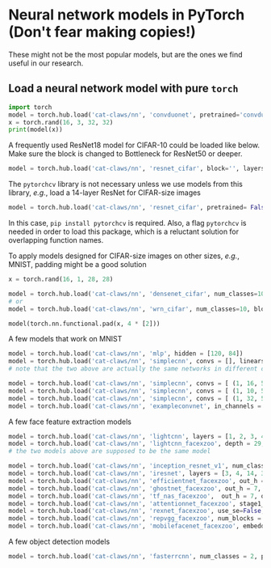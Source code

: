 # Neural network models in PyTorch (Don't fear making copies!)
These might not be the most popular models, but are the ones we find useful in our research.

## Load a neural network model with pure ```torch```
```python
import torch
model = torch.hub.load('cat-claws/nn', 'convduonet', pretrained='convduonet_JQyC', in_channels = 3)
x = torch.rand(16, 3, 32, 32)
print(model(x))
```

A frequently used ResNet18 model for CIFAR-10 could be loaded like below. Make sure the block is changed to Bottleneck for ResNet50 or deeper.
```python
model = torch.hub.load('cat-claws/nn', 'resnet_cifar', block='', layers = [2, 2, 2, 2], num_classes = 10)
```


The ```pytorchcv``` library is not necessary unless we use models from this library, _e.g._, load a 14-layer ResNet for CIFAR-size images
```python
model = torch.hub.load('cat-claws/nn', 'resnet_cifar', pretrained= False, num_classes=10, blocks=14, bottleneck=False, in_channels = 1, pytorchcv=True)
```
In this case, ```pip install pytorchcv``` is required. Also, a flag `pytorchcv` is needed in order to load this package, which is a reluctant solution for overlapping function names.

To apply models designed for CIFAR-size images on other sizes, _e.g._, MNIST, padding might be a good solution
```python
x = torch.rand(16, 1, 28, 28)

model = torch.hub.load('cat-claws/nn', 'densenet_cifar', num_classes=10, blocks=10, growth_rate=12, bottleneck=False, in_channels = 1)
# or
model = torch.hub.load('cat-claws/nn', 'wrn_cifar', num_classes=10, blocks=10, width_factor=4, in_channels = 1)

model(torch.nn.functional.pad(x, 4 * [2]))
```

A few models that work on MNIST
```python
model = torch.hub.load('cat-claws/nn', 'mlp', hidden = [120, 84])
model = torch.hub.load('cat-claws/nn', 'simplecnn', convs = [], linears = [784, 120, 84], pretrained = 'mlp_784_120_84_GdyC')
# note that the two above are actually the same networks in different coding style

model = torch.hub.load('cat-claws/nn', 'simplecnn', convs = [ (1, 16, 5), (16, 24, 5) ], linears = [24*4*4, 100], pretrained = 'simplecnn_5_16_24_100_ebyC')
model = torch.hub.load('cat-claws/nn', 'simplecnn', convs = [ (1, 10, 5), (10, 20, 5) ], linears = [320, 50], pretrained = 'simplecnn_5_10_20_50_ibyC')
model = torch.hub.load('cat-claws/nn', 'simplecnn', convs = [ (1, 32, 5, 1, 2),  (32, 64, 5, 1, 2)], linears = [64*7*7, 1024], pretrained = 'simplecnn_5_32_64_1024_dbyC')
model = torch.hub.load('cat-claws/nn', 'exampleconvnet', in_channels = 1, pretrained = 'exampleconvnet_cbyC')
```

A few face feature extraction models
```python
model = torch.hub.load('cat-claws/nn', 'lightcnn', layers = [1, 2, 3, 4], pretrained = 'lightcnn29')
model = torch.hub.load('cat-claws/nn', 'lightcnn_facexzoo', depth = 29, drop_ratio = 0.2, out_h = 7, out_w = 7, feat_dim = 512, pretrained = 'lightcnn_facexzoo')
# the two models above are supposed to be the same model

model = torch.hub.load('cat-claws/nn', 'inception_resnet_v1', num_classes = 8631, pretrained = 'inceptionresnetv1_vggface2')
model = torch.hub.load('cat-claws/nn', 'iresnet', layers = [3, 4, 14, 3], pretrained = 'inceptionresnetv1_vggface2')
model = torch.hub.load('cat-claws/nn', 'efficientnet_facexzoo', out_h = 7, out_w = 7, feat_dim = 512, pretrained = 'efficientnet_facexzoo')
model = torch.hub.load('cat-claws/nn', 'ghostnet_facexzoo', out_h = 7, out_w = 7, feat_dim = 512, pretrained = 'ghostnet_facexzoo')
model = torch.hub.load('cat-claws/nn', 'tf_nas_facexzoo',  out_h = 7, out_w = 7, feat_dim = 512, pretrained = 'tfnas_facexzoo')
model = torch.hub.load('cat-claws/nn', 'attentionnet_facexzoo', stage1_modules = 1, stage2_modules = 2, stage3_modules = 3,  out_h = 7, out_w = 7, feat_dim = 512, pretrained = 'attentionnet_facexzoo')
model = torch.hub.load('cat-claws/nn', 'rexnet_facexzoo', use_se=False, pretrained = 'rexnet_facexzoo')
model = torch.hub.load('cat-claws/nn', 'repvgg_facexzoo', num_blocks = [2, 4, 14, 1], width_multiplier = [0.75, 0.75, 0.75, 2.5], pretrained = 'repvgg_facexzoo')
model = torch.hub.load('cat-claws/nn', 'mobilefacenet_facexzoo', embedding_size = 512, out_h = 7, out_w = 7) # unfortunately, I did not get pretrained weights
```

A few object detection models
```python
model = torch.hub.load('cat-claws/nn', 'fasterrcnn', num_classes = 2, pretrained = 'fasterrcnn_svhn_Ky0D')
```
